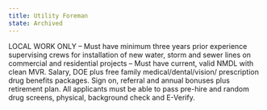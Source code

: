 ```yaml
---
title: Utility Foreman
state: Archived
---
```


LOCAL WORK ONLY – Must have minimum three years prior experience supervising crews for installation of new water, storm and sewer lines on commercial and residential projects – Must have current, valid NMDL with clean MVR.  Salary, DOE plus free family medical/dental/vision/ prescription drug benefits packages. Sign on, referral and annual bonuses plus retirement plan.  All applicants must be able to pass pre-hire and random drug screens, physical, background check and E-Verify.
